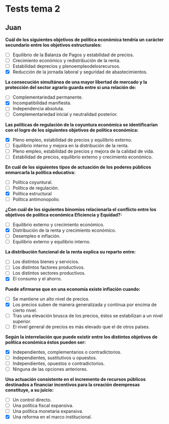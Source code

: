# Tests tema 2

## Juan

**Cuál de los siguientes objetivos de política económica tendría un carácter secundario entre los objetivos estructurales:**

- [ ] Equilibrio de la Balanza de Pagos y estabilidad de precios.
- [ ] Crecimiento económico y redistribución de la renta.
- [ ] Estabilidad deprecios y plenoempleodelosrecursos.
- [x] Reducción de la jornada laboral y seguridad de abastecimientos.

**La consecución simultánea de una mayor libertad de mercado y la protección del sector agrario guarda entre si una relación de:**

- [ ] Complementariedad permanente.
- [x] Incompatibilidad manifiesta.
- [ ] Independencia absoluta.
- [ ] Complementariedad inicial y neutralidad posterior.

**Las políticas de regulación de la coyuntura económica se identificarían con el logro de los siguientes objetivos de política económica:**

- [x] Pleno empleo, estabilidad de precios y equilibrio externo.
- [ ] Equilibrio interno y mejora en la distribución de la renta.
- [ ] Pleno empleo, estabilidad de precios y mejora de la calidad de vida.
- [ ] Estabilidad de precios, equilibrio externo y crecimiento económico.

**En cuál de los siguientes tipos de actuación de los poderes públicos enmarcarla la política educativa:**

- [ ] Política coyuntural.
- [ ] Política de regulación.
- [x] Política estructural
- [ ] Política antimonopolio.

**¿Con cuál de los siguientes binomios relacionarla el conflicto entre los objetivos de política económica Eficiencia y Equidad?:**

- [ ] Equilibrio externo y crecimiento económico.
- [x] Distribución de la renta y crecimiento económico.
- [ ] Desempleo e inflación.
- [ ] Equilibrio externo y equilibrio interno.

**La distribución funcional de la renta explica su reparto entre:**

- [ ] Los distintos bienes y servicios.
- [ ] Los distintos factores productivos.
- [ ] Los distintos sectores productivos.
- [x] El consumo y el ahorro.

**Puede afirmarse que en una economía existe inflación cuando:**

- [ ] Se mantiene un alto nivel de precios.
- [x] Los precios suben de manera generalizada y continua por encima de cierto nivel.
- [ ] Tras una elevación brusca de los precios, éstos se estabilizan a un nivel superior.
- [ ] El nivel general de precios es más elevado que el de otros países.

**Según la interrelación que puede existir entre los distintos objetivos de política económica éstos pueden ser:**

- [x] Independientes, complementarios o contradictorios.
- [ ] Independientes, sustitutivos u opuestos.
- [ ] Independientes, opuestos o contradictorios.
- [ ] Ninguna de las opciones anteriores.

**Una actuación consistente en el incremento de recursos públicos destinados a financiar incentivos para la creación deempresas constituye, a su juicio:**

- [ ] Un control directo.
- [ ] Una política fiscal expansiva.
- [ ] Una política monetaria expansiva.
- [x] Una reforma en el marco institucional.

